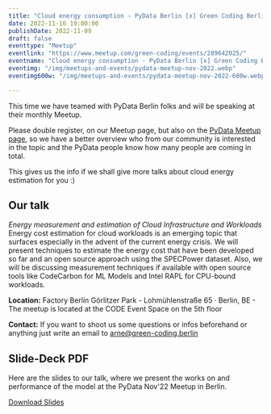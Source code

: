 ```yaml
---
title: "Cloud energy consumption - PyData Berlin [x] Green Coding Berlin"
date: 2022-11-16 19:00:00
publishDate: 2022-11-09
draft: false
eventtype: "Meetup"
eventlink: "https://www.meetup.com/green-coding/events/289642025/"
eventname: "Cloud energy consumption - PyData Berlin [x] Green Coding Berlin"
eventimg: "/img/meetups-and-events/pydata-meetup-nov-2022.webp"
eventimg600w: "/img/meetups-and-events/pydata-meetup-nov-2022-600w.webp"

---
```


This time we have teamed with PyData Berlin folks and will be speaking at their monthly Meetup.

Please double register, on our Meetup page, but also on the [PyData Meetup page](https://www.meetup.com/PyData-Berlin/events/289630176/?utm_medium=email&utm_source=bra), so we have a better
overview who from our community is interested in the topic and the PyData people know
how many people are coming in total.

This gives us the info if we shall give more talks about cloud energy estimation for you :)

## Our talk
*Energy measurement and estimation of Cloud Infrastructure and Workloads*
Energy cost estimation for cloud workloads is an emerging topic that surfaces especially in the advent of the current energy crisis. We will present techniques to estimate the energy cost that have been developed so far and an open source approach using the SPECPower dataset. Also, we will be discussing measurement techniques if available with open source tools like CodeCarbon for ML Models and Intel RAPL for CPU-bound workloads.


**Location:** Factory Berlin Görlitzer Park - Lohmühlenstraße 65 · Berlin, BE - The meetup is located at the CODE Event Space on the 5th floor

**Contact:** If you want to shoot us some questions or infos beforehand or anything just write an email to arne@green-coding.berlin


## Slide-Deck PDF
Here are the slides to our talk, where we present the works on and performance of the model 
at the PyData Nov'22 Meetup in Berlin.

[Download Slides](/slides/PyData-Talk.pdf)